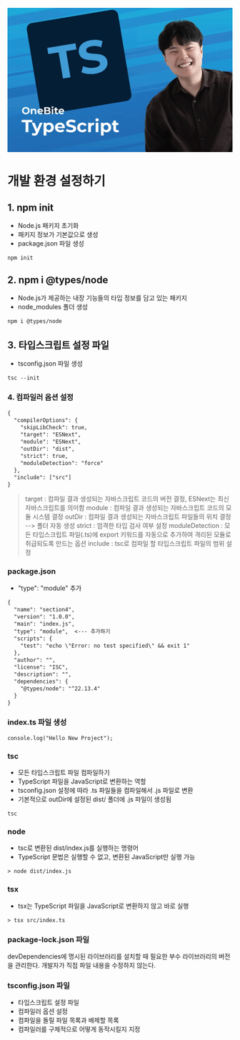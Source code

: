 ![](https://github.com/dididiri1/TIL/blob/main/Typescript/images/01_01.webp?raw=true)

# 개발 환경 설정하기

## 1. npm init 
- Node.js 패키지 초기화
- 패키지 정보가 기본값으로 생성
- package.json 파일 생성
```
npm init
```

## 2. npm i @types/node
- Node.js가 제공하는 내장 기능들의 타입 정보를 담고 있는 패키지
- node_modules 폴더 생성
```
npm i @types/node
```

## 3. 타입스크립트 설정 파일
- tsconfig.json 파일 생성
```
tsc --init
```

### 4. 컴파일러 옵션 설정
```
{
  "compilerOptions": {
    "skipLibCheck": true,
    "target": "ESNext",
    "module": "ESNext",
    "outDir": "dist",
    "strict": true,
    "moduleDetection": "force"
  },
  "include": ["src"]
}
```
> target : 컴파일 결과 생성되는 자바스크립트 코드의 버전 결정, ESNext는 최신 자바스크립트를 의미함
> module : 컴파일 결과 생성되는 자바스크립트 코드의 모듈 시스템 결정
> outDir : 컴파일 결과 생성되는 자바스크립트 파일들의 위치 결정 --> 폴더 자동 생성
> strict : 엄격한 타입 검사 여부 설정
> moduleDetection : 모든 타입스크립트 파일(.ts)에 export 키워드를 자동으로 추가하여 격리된 모듈로 취급되도록 만드는 옵션
> include : tsc로 컴파일 할 타입스크립트 파일의 범위 설정


### package.json 
-  "type": "module" 추가
```
{
  "name": "section4",
  "version": "1.0.0",
  "main": "index.js",
  "type": "module",  <--- 추가하기
  "scripts": {
    "test": "echo \"Error: no test specified\" && exit 1"
  },
  "author": "",
  "license": "ISC",
  "description": "",
  "dependencies": {
    "@types/node": "^22.13.4"
  }
}

```


### index.ts 파일 생성
```
console.log("Hello New Project");
```

### tsc
- 모든 타입스크립트 파일 컴파일하기
- TypeScript 파일을 JavaScript로 변환하는 역할
- tsconfig.json 설정에 따라 .ts 파일들을 컴파일해서 .js 파일로 변환
- 기본적으로 outDir에 설정된 dist/ 폴더에 .js 파일이 생성됨
```
tsc
```

### node
- tsc로 변환된 dist/index.js를 실행하는 명령어
- TypeScript 문법은 실행할 수 없고, 변환된 JavaScript만 실행 가능
```
> node dist/index.js
```

### tsx
- tsx는 TypeScript 파일을 JavaScript로 변환하지 않고 바로 실행
```
> tsx src/index.ts
```

### package-lock.json 파일
devDependencies에 명시된 라이브러리를 설치할 때 필요한 부수 라이브러리의 버전을 관리한다. 
개발자가 직접 파일 내용을 수정하지 않는다.

### tsconfig.json 파일
- 타입스크립트 설정 파일
- 컴파일러 옵션 설정
- 컴파일을 돌릴 파일 목록과 배제할 목록
- 컴파일러를 구체적으로 어떻게 동작시킬지 지정

